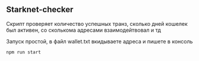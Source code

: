 ## Starknet-checker

Скрипт проверяет количество успешных транз, сколько дней кошелек был активен, со сколькома адресами взаимодейтвовал и тд

Запуск простой, в файл wallet.txt вкидываете адреса и пишете в консоль
```
npm run start
```